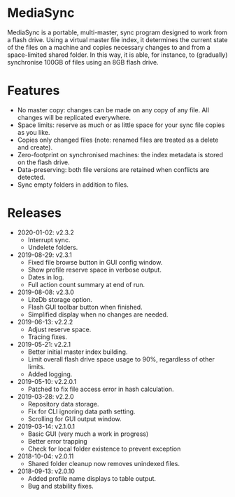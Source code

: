 # MediaSync
MediaSync is a portable, multi-master, sync program designed to work from a flash drive. Using a virtual master file index, it determines the current state of the files on a machine and copies necessary changes to and from a space-limited shared folder. In this way, it is able, for instance, to (gradually) synchronise 100GB of files using an 8GB flash drive.

# Features
- No master copy: changes can be made on any copy of any file. All changes will be replicated everywhere.
- Space limits: reserve as much or as little space for your sync file copies as you like.
- Copies only changed files (note: renamed files are treated as a delete and create).
- Zero-footprint on synchronised machines: the index metadata is stored on the flash drive.
- Data-preserving: both file versions are retained when conflicts are detected.
- Sync empty folders in addition to files.

# Releases
* 2020-01-02: v2.3.2
	- Interrupt sync.
	- Undelete folders.
* 2019-08-29: v2.3.1
	- Fixed file browse button in GUI config window.
	- Show profile reserve space in verbose output.
	- Dates in log.
	- Full action count summary at end of run.
* 2019-08-08: v2.3.0
	- LiteDb storage option.
	- Flash GUI toolbar button when finished.
	- Simplified display when no changes are needed.
* 2019-06-13: v2.2.2
  - Adjust reserve space.
  - Tracing fixes.
* 2019-05-21: v2.2.1
  - Better initial master index building.
  - Limit overall flash drive space usage to 90%, regardless of other limits.
  - Added logging.
* 2019-05-10: v2.2.0.1
  - Patched to fix file access error in hash calculation.
* 2019-03-28: v2.2.0
  - Repository data storage.
  - Fix for CLI ignoring data path setting.
  - Scrolling for GUI output window.
* 2019-03-14: v2.1.0.1
  - Basic GUI (very much a work in progress)
  - Better error trapping
  - Check for local folder existence to prevent exception
* 2018-10-04: v2.0.11
  - Shared folder cleanup now removes unindexed files.
* 2018-09-13: v2.0.10
  - Added profile name displays to table output.
  - Bug and stability fixes.